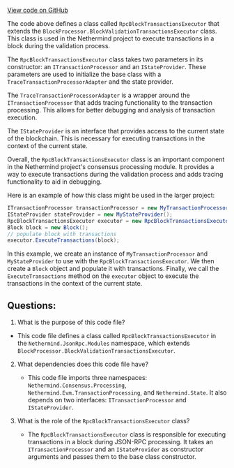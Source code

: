 [View code on GitHub](https://github.com/NethermindEth/nethermind/src/Nethermind/Nethermind.JsonRpc/Modules/RpcBlockTransactionsExecutor.cs)

The code above defines a class called `RpcBlockTransactionsExecutor` that extends the `BlockProcessor.BlockValidationTransactionsExecutor` class. This class is used in the Nethermind project to execute transactions in a block during the validation process. 

The `RpcBlockTransactionsExecutor` class takes two parameters in its constructor: an `ITransactionProcessor` and an `IStateProvider`. These parameters are used to initialize the base class with a `TraceTransactionProcessorAdapter` and the state provider. 

The `TraceTransactionProcessorAdapter` is a wrapper around the `ITransactionProcessor` that adds tracing functionality to the transaction processing. This allows for better debugging and analysis of transaction execution. 

The `IStateProvider` is an interface that provides access to the current state of the blockchain. This is necessary for executing transactions in the context of the current state. 

Overall, the `RpcBlockTransactionsExecutor` class is an important component in the Nethermind project's consensus processing module. It provides a way to execute transactions during the validation process and adds tracing functionality to aid in debugging. 

Here is an example of how this class might be used in the larger project:

```csharp
ITransactionProcessor transactionProcessor = new MyTransactionProcessor();
IStateProvider stateProvider = new MyStateProvider();
RpcBlockTransactionsExecutor executor = new RpcBlockTransactionsExecutor(transactionProcessor, stateProvider);
Block block = new Block();
// populate block with transactions
executor.ExecuteTransactions(block);
```

In this example, we create an instance of `MyTransactionProcessor` and `MyStateProvider` to use with the `RpcBlockTransactionsExecutor`. We then create a `Block` object and populate it with transactions. Finally, we call the `ExecuteTransactions` method on the `executor` object to execute the transactions in the context of the current state.
## Questions: 
 1. What is the purpose of this code file?
   - This code file defines a class called `RpcBlockTransactionsExecutor` in the `Nethermind.JsonRpc.Modules` namespace, which extends `BlockProcessor.BlockValidationTransactionsExecutor`.

2. What dependencies does this code file have?
   - This code file imports three namespaces: `Nethermind.Consensus.Processing`, `Nethermind.Evm.TransactionProcessing`, and `Nethermind.State`. It also depends on two interfaces: `ITransactionProcessor` and `IStateProvider`.

3. What is the role of the `RpcBlockTransactionsExecutor` class?
   - The `RpcBlockTransactionsExecutor` class is responsible for executing transactions in a block during JSON-RPC processing. It takes an `ITransactionProcessor` and an `IStateProvider` as constructor arguments and passes them to the base class constructor.